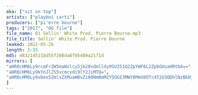 ```yaml
---
aka: ["sit on top"]
artists: ["playboi carti"]
producers: ["pi'erre bourne"]
tags: ["2017", "OG file"]
file_name: 01 Sellin' White Prod. Pierre Bourne.mp3
file_title: Sellin' White Prod. Pierre Bourne
leaked: 2022-05-26
length: 3:35
md5: 483214511bd55f208da8f05489a2171d
mirrors: [
"aHR0cHM6Ly9rcmFrZW5maWxlcy5jb20vdmlldy9SU251Q2ZpYWF6L2ZpbGUuaHRtbA==",
"aHR0cHM6Ly9kYnJlZS5vcmcvdi9lY2JiMTQ=",
"aHR0cHM6Ly9vbmx5ZmlsZXMuaW8vZi80NmNmM2Y5OGI3MWY0MmU0OTc4Y2U3ODhlNzBkNjRjNQ=="
]
---
```

